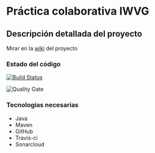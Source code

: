 # Práctica colaborativa IWVG 

## Descripción detallada del proyecto

Mirar en la [wiki](https://github.com/dpb-upm/IWVG.SwC.DanielPerez/wiki) del proyecto

### Estado del código

[![Build Status](https://travis-ci.org/dpb-upm/IWVG.SwC.DanielPerez.svg?branch=develop)](https://travis-ci.org/dpb-upm/IWVG.SwC.DanielPerez)

![Quality Gate](https://sonarcloud.io/api/project_badges/measure?project=es.upm.miw%3AIWVG.SwC.DanielPerez&metric=alert_status)


### Tecnologías necesarias
* Java
* Maven
* GitHub
* Travis-ci
* Sonarcloud
